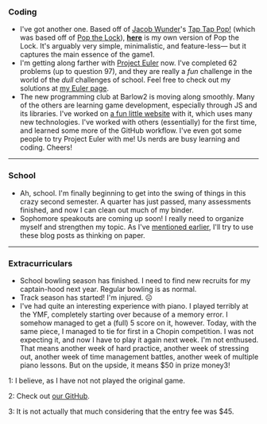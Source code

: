 <p><h3>Coding</h3></p><ul><li>I've got another one. Based off of <a href="http://jacobwunder.com/">Jacob Wunder</a>'s <a href="http://jacobwunder.com/tap-tap-pop/">Tap Tap Pop!</a> (which was based off of <a href="http://www.phonesreview.co.uk/2015/10/02/simple-machine-brings-pop-the-lock-to-android/">Pop the Lock</a>), <a href="extras/PopTheLock"><strong>here</strong></a> is my own version of Pop the Lock. It's arguably very simple, minimalistic, and feature-less&mdash; but it captures the main essence of the game<span class="footnoteId">1</span>.</li><li>I'm getting along farther with <a href="https://projecteuler.net/">Project Euler</a> now. I've completed 62 problems (up to question 97), and they are really a <em>fun</em> challenge in the world of the <em>dull</em> challenges of school. Feel free to check out my solutions at <a href="extras/Euler">my Euler page</a>.</li><li>The new programming club at Barlow<span class="footnoteId">2</span> is moving along smoothly. Many of the others are learning game development, especially through JS and its libraries. I've worked on <a href="http://barlowprogramming.github.io/">a fun little website</a> with it, which uses many new technologies. I've worked with others (essentially) for the first time, and learned some more of the GitHub workflow. I've even got some people to try Project Euler with me! Us nerds are busy learning and coding. Cheers!</li></ul><p><hr /></p><p><h3>School</h3></p><ul><li>Ah, school. I'm finally beginning to get into the swing of things in this crazy second semester. A quarter has just passed, many assessments finished, and now I can clean out much of my binder.</li><li>Sophomore speakouts are coming up soon! I really need to organize myself and strengthen my topic. As I've <a href="http://www.thehomeworklife.co.nf/index.html?post=66">mentioned earlier</a>, I'll try to use these blog posts as thinking on paper.</li></ul><p><hr /></p><p><h3>Extracurriculars</h3></p><ul><li>School bowling season has finished. I need to find new recruits for my captain-hood next year. Regular bowling is as normal.</li><li>Track season has started! I'm injured. &#9785;</li><li>I've had quite an interesting experience with piano. I played terribly at the YMF, completely starting over because of a memory error. I somehow managed to get a (full) 5 score on it, however. Today, with the same piece, I managed to tie for first in a Chopin competition. I was not expecting it, and now I have to play it again next week. I'm not enthused. That means another week of hard practice, another week of stressing out, another week of time management battles, another week of multiple piano lessons. But on the upside, it means $50 in prize money<span class="footnoteId">3</span>!</li></ul><p class="footnoteContainer"><span class="footnoteId footnote" data-ref="1">1: I believe, as I have not not played the original game.</span></p><p class="footnoteContainer"><span class="footnoteId footnote" data-ref="2">2: Check out <a href="https://github.com/BarlowProgramming/">our GitHub</a>.</span></p><p class="footnoteContainer"><span class="footnoteId footnote" data-ref="3">3: It is not actually that much considering that the entry fee was $45.</span></p>